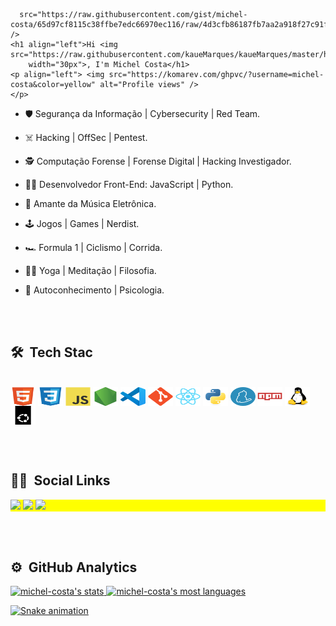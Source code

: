 <div>
  
      src="https://raw.githubusercontent.com/gist/michel-costa/65d97cf8115c38ffbe7edc66970ec116/raw/4d3cfb86187fb7aa2a918f27c91fce9af898db16/githubcard.svg" />
    <h1 align="left">Hi <img src="https://raw.githubusercontent.com/kaueMarques/kaueMarques/master/hi.gif"
        width="30px">, I'm Michel Costa</h1>
    <p align="left"> <img src="https://komarev.com/ghpvc/?username=michel-costa&color=yellow" alt="Profile views" />
    </p>
  </div>


- 🛡️ Segurança da Informação | Cybersecurity | Red Team.

- ☠️ Hacking | OffSec | Pentest.

- 🕵 Computação Forense | Forense Digital | Hacking Investigador.

- 👨‍💻 Desenvolvedor Front-End: JavaScript | Python.

- 🎵  Amante da Música Eletrônica.

- 🕹  Jogos | Games | Nerdist.

- 🏎️  Formula 1 | Ciclismo | Corrida.

- 🧘🏻 Yoga | Meditação | Filosofia.

- 🧠 Autoconhecimento | Psicologia.

<br><br>


## 🛠 &nbsp;Tech Stac

<div style="display: inline_block"><br>
    <img align="center" alt="Michel-HTML" height="30" width="40"
      src="https://raw.githubusercontent.com/devicons/devicon/master/icons/html5/html5-original.svg">
    <img align="center" alt="Michel-CSS" height="30" width="40"
      src="https://raw.githubusercontent.com/devicons/devicon/master/icons/css3/css3-original.svg">
    <img align="center" alt="Michel-Js" height="30" width="40"
      src="https://raw.githubusercontent.com/devicons/devicon/master/icons/javascript/javascript-original.svg">
    <img align="center" alt="Michel-Node" height="30" width="40"
      src="https://raw.githubusercontent.com/devicons/devicon/master/icons/nodejs/nodejs-original.svg">
    <img align="center" alt="Michel-vscode" height="30" width="40"
      src="https://raw.githubusercontent.com/devicons/devicon/master/icons/vscode/vscode-original.svg">
    <img align="center" alt="Michel-git" height="30" width="40"
      src="https://raw.githubusercontent.com/devicons/devicon/master/icons/git/git-original.svg">
    <img align="center" alt="Michel-React" height="30" width="40"
      src="https://raw.githubusercontent.com/devicons/devicon/master/icons/react/react-original.svg">
    <img align="center" alt="Michel-Python" height="30" width="40"
      src="https://raw.githubusercontent.com/devicons/devicon/master/icons/python/python-original.svg">
    <img align="center" alt="Michel-yarn" height="30" width="40"
      src="https://raw.githubusercontent.com/devicons/devicon/master/icons/yarn/yarn-original.svg">
    <img align="center" alt="Michel-npm" height="30" width="40"
      src="https://raw.githubusercontent.com/devicons/devicon/master/icons/npm/npm-original-wordmark.svg">
    <img align="center" alt="Michel-linux" height="30" width="40"
      src="https://raw.githubusercontent.com/devicons/devicon/master/icons/linux/linux-original.svg">
    <img align="center" alt="Michel-ubuntu" height="30" width="40"
      src="https://raw.githubusercontent.com/devicons/devicon/master/icons/ubuntu/ubuntu-plain.svg">
  </div>

<br><br>


## 👦🏻 &nbsp;Social Links

<div>
    <p align="left" style="background:yellow">
      <a href="https://www.linkedin.com/in/michelc13/" target="_blank"><img
          src="https://img.shields.io/badge/-LinkedIn-%230077B5?style=for-the-badge&logo=linkedin&logoColor=white"
          target="_blank"></a>
      <a href="https://codepen.io/michelk13" target="_blank"><img
          src="https://img.shields.io/badge/-codepen.io-%23333?style=for-the-badge&logo=codepen.io&logoColor=white"
          target="_blank"></a>
      <a href="mailto:michel.mcs.admpf@gmail.com" target="_blank"><img
          src="https://img.shields.io/badge/Gmail-D14836?style=for-the-badge&logo=gmail&logoColor=white"></a>
      </p>
  </div>
   
  
<br><br>


## ⚙️ &nbsp;GitHub Analytics

<div>
<p align="left">
    <a href="https://github.com/michel-costa">
      <img width="530em"
        src="https://github-readme-stats.vercel.app/api?username=michel-costa&show_icons=true&theme=outrun"
        alt="michel-costa's stats" />
      <img width="530em"
        src="https://github-readme-stats.vercel.app/api/top-langs/?username=michel-costa&layout=compact&theme=outrun"
        alt="michel-costa's most languages" />
  </p>
  
  ![Snake animation](https://github.com/michel-costa/michel-costa/blob/output/github-contribution-grid-snake.svg)
 
  
  </div>
